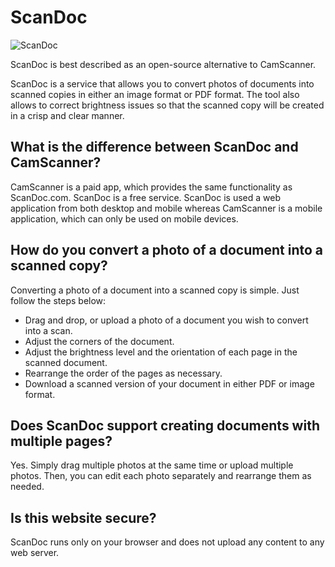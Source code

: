 # ScanDoc

![ScanDoc](https://raw.githubusercontent.com/ronreiter/imagetoscan/main/ScanDoc-screenshot.png)

ScanDoc is best described as an open-source alternative to CamScanner.

ScanDoc is a service that allows you to convert photos of documents into scanned copies in either an image format or PDF format. The tool also allows to correct brightness issues so that the scanned copy will be created in a crisp and clear manner.

## What is the difference between ScanDoc and CamScanner?
CamScanner is a paid app, which provides the same functionality as ScanDoc.com. ScanDoc is a free service. ScanDoc is used a web application from both desktop and mobile whereas CamScanner is a mobile application, which can only be used on mobile devices.

## How do you convert a photo of a document into a scanned copy?
Converting a photo of a document into a scanned copy is simple. Just follow the steps below:

* Drag and drop, or upload a photo of a document you wish to convert into a scan.
* Adjust the corners of the document.
* Adjust the brightness level and the orientation of each page in the scanned document.
* Rearrange the order of the pages as necessary.
* Download a scanned version of your document in either PDF or image format.

## Does ScanDoc support creating documents with multiple pages?
Yes. Simply drag multiple photos at the same time or upload multiple photos. Then, you can edit each photo separately and rearrange them as needed.

## Is this website secure?
ScanDoc runs only on your browser and does not upload any content to any web server.

